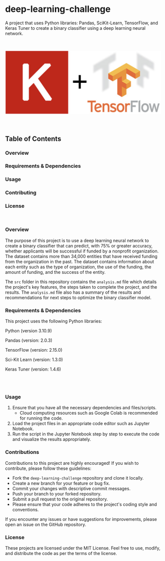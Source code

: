 # deep-learning-challenge

A project that uses Python libraries: Pandas, SciKit-Learn, TensorFlow, and Keras Tuner to create a binary classifier using a deep learning neural network.
 
<br>
<br>

<img src="src/images/read_me.png" alt="Keras/TensorFlow" width="800"/>
<br>
<br>
<br>

## Table of Contents
### Overview
### Requirements & Dependencies
### Usage
### Contributing
### License
<br>

### Overview  
The purpose of this project is to use a deep learning neural network to create a binary classifier that can predict, with 75% or greater accuracy, whether applicants will be successful if funded by a nonprofit organization. The dataset contains more than 34,000 entities that have received funding from the organization in the past. The dataset contains information about each entity such as the type of organization, the use of the funding, the amount of funding, and the success of the entity.

The `src` folder in this repository contains the `analysis.md` file which details the project's key features, the steps taken to complete the project, and the results. The `analysis.md` file also has a summary of the results and recommendations for next steps to optimize the binary classifier model. 
<br>

### Requirements & Dependencies
This project uses the following Python libraries:    

Python (version 3.10.9)

Pandas (version: 2.0.3)

TensorFlow (version: 2.15.0)

Sci-Kit Learn (version: 1.3.0)

Keras Tuner (version: 1.4.6)

<br>    
<br>


### Usage
1. Ensure that you have all the necessary dependencies and files/scripts. 
    - Cloud computing resources such as Google Colab is recommended for running the code.
2. Load the project files in an appropriate code editor such as Jupyter Notebook. 
3. Run the script in the Jupyter Notebook step by step
to execute the code and visualize the results appropriately.       


### Contributions
Contributions to this project are highly encouraged! If you wish to contribute, please follow these guidelines:

- Fork the `deep-learning-challenge` repository and clone it locally.
- Create a new branch for your feature or bug fix.
- Commit your changes with descriptive commit messages.
- Push your branch to your forked repository.
- Submit a pull request to the original repository.
- Please ensure that your code adheres to the project's coding style and conventions.


If you encounter any issues or have suggestions for improvements, please open an issue on the GitHub repository.

### License
These projects are licensed under the MIT License. Feel free to use, modify, and distribute the code as per the terms of the license. 



